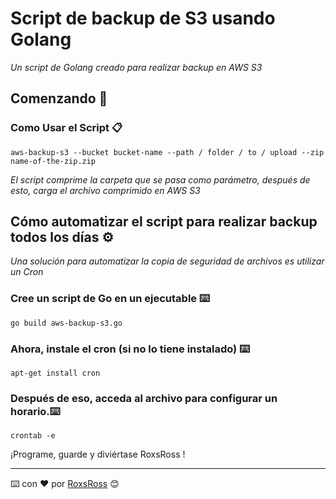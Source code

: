 # Script de backup de S3 usando Golang

_Un script de Golang creado para realizar backup en AWS S3_

## Comenzando 🚀

### Como Usar el Script 📋

```
aws-backup-s3 --bucket bucket-name --path / folder / to / upload --zip name-of-the-zip.zip
```

_El script comprime la carpeta que se pasa como parámetro, después de esto, carga el archivo comprimido en AWS S3_

## Cómo automatizar el script para realizar backup todos los días ⚙️

_Una solución para automatizar la copia de seguridad de archivos es utilizar un Cron_

### Cree un script de Go en un ejecutable ⌨️
```
go build aws-backup-s3.go
```

### Ahora, instale el cron (si no lo tiene instalado) ⌨️
```
apt-get install cron
```
### Después de eso, acceda al archivo para configurar un horario.⌨️

```
crontab -e
```

¡Programe, guarde y diviértase RoxsRoss !

---
⌨️ con ❤️ por [RoxsRoss](https://github.com/roxsross) 😊
